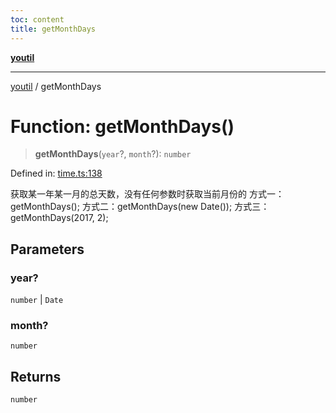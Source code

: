 ```yaml
---
toc: content
title: getMonthDays
---
```

[**youtil**](../README.md)

***

[youtil](../globals.md) / getMonthDays

# Function: getMonthDays()

> **getMonthDays**(`year`?, `month`?): `number`

Defined in: [time.ts:138](https://github.com/sxei/youtil/blob/b47ef7b1757ff0687608f2a4a60408b636b14d73/src/time.ts#L138)

获取某一年某一月的总天数，没有任何参数时获取当前月份的
方式一：getMonthDays();
方式二：getMonthDays(new Date());
方式三：getMonthDays(2017, 2);

## Parameters

### year?

`number` | `Date`

### month?

`number`

## Returns

`number`
